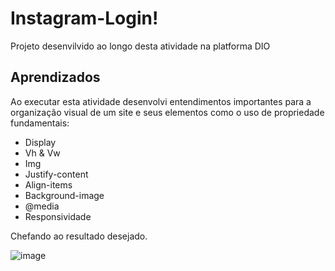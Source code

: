 
# Instagram-Login!
Projeto desenvilvido ao longo desta atividade na platforma DIO


## Aprendizados

Ao executar esta atividade desenvolvi entendimentos importantes para a organização visual de um site e seus elementos como o uso de propriedade fundamentais:

- Display
- Vh & Vw
- Img
- Justify-content
- Align-items
- Background-image
- @media
- Responsividade

 Chefando ao resultado desejado.

![image](https://github.com/nathanaelreis/Instagram-Login/assets/84293340/00df2b14-5ef3-4272-b0a4-7595f12ef0c4)



